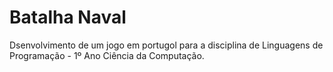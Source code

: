 # Batalha Naval

Dsenvolvimento de um jogo em portugol para a disciplina de Linguagens de Programação - 1º Ano Ciência da Computação.